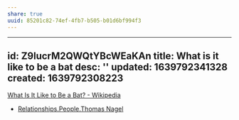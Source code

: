```yaml
---
share: true
uuid: 85201c82-74ef-4fb7-b505-b01d6bf994f3
---
```

---
id: Z9lucrM2QWQtYBcWEaKAn
title: What is it like to be a bat
desc: ''
updated: 1639792341328
created: 1639792308223
---

[What Is It Like to Be a Bat? - Wikipedia](https://en.wikipedia.org/wiki/What_Is_It_Like_to_Be_a_Bat%3F)

* [Relationships.People.Thomas Nagel](/undefined)

